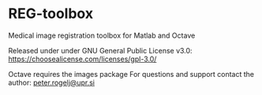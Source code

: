 # REG-toolbox
Medical image registration toolbox for Matlab and Octave

Released under under GNU General Public License v3.0: 
https://choosealicense.com/licenses/gpl-3.0/

Octave requires the images package
For questions and support contact the author: peter.rogelj@upr.si
